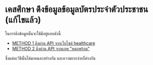 # เคสศึกษา ดึงข้อมูลข้อมูลบัตรประจำตัวประชาชน (แก้ไขแล้ว)

ในการดึงข้อมูลนั้นจะใช้มีอยู่แบบดังนี้
- [METHOD 1 ดึงผ่าน API จากเว็บไซต์ healthcare](./method_1/README.md)
- [METHOD 2 ดึงผ่าน API จากแอพ "หมอพร้อม"](./method_2/README.md)

ซึ่งแต่ละวิธีนั้นได้มาคนละอย่างกัน และความยากง่ายก็ต่างกัน
